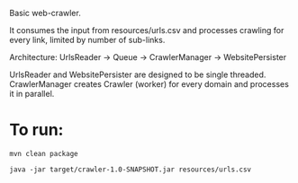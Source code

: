 Basic web-crawler.

It consumes the input from resources/urls.csv and processes crawling for every link, limited by number of sub-links.

Architecture:
UrlsReader -> Queue -> CrawlerManager -> WebsitePersister

UrlsReader and WebsitePersister are designed to be single threaded.
CrawlerManager creates Crawler (worker) for every domain and processes it in parallel.



# To run:
```
mvn clean package

java -jar target/crawler-1.0-SNAPSHOT.jar resources/urls.csv
```
